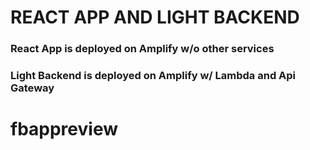 # REACT APP AND LIGHT BACKEND

### React App is deployed on Amplify w/o other services

### Light Backend is deployed on Amplify w/ Lambda and Api Gateway
# fbappreview
